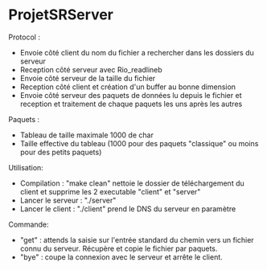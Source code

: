 # ProjetSRServer

Protocol : 
- Envoie côté client du nom du fichier a rechercher dans les dossiers du serveur
- Reception côté serveur avec Rio_readlineb
- Envoie côté serveur de la taille du fichier
- Reception côté client et création d'un buffer au bonne dimension
- Envoie côté serveur des paquets de données lu depuis le fichier et reception et traitement de chaque paquets les uns après les autres

Paquets :
- Tableau de taille maximale 1000 de char
- Taille effective du tableau (1000 pour des paquets "classique" ou moins pour des petits paquets)

Utilisation:

- Compilation : "make clean" nettoie le dossier de téléchargement du client et supprime les 2 executable "client" et "server"
- Lancer le serveur : "./server"
- Lancer le client : "./client" prend le DNS du serveur en paramètre

Commande:
- "get" : attends la saisie sur l'entrée standard du chemin vers un fichier connu du serveur.
Récupère et copie le fichier par paquets.
- "bye" : coupe la connexion avec le serveur et arrête le client.